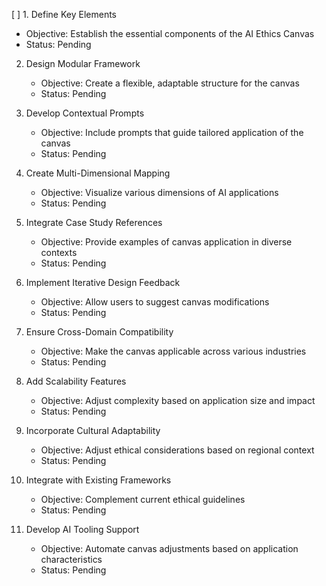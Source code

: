 [ ] 1. Define Key Elements
   - Objective: Establish the essential components of the AI Ethics Canvas
   - Status: Pending

2. Design Modular Framework
   - Objective: Create a flexible, adaptable structure for the canvas
   - Status: Pending

3. Develop Contextual Prompts
   - Objective: Include prompts that guide tailored application of the canvas
   - Status: Pending

4. Create Multi-Dimensional Mapping
   - Objective: Visualize various dimensions of AI applications
   - Status: Pending

5. Integrate Case Study References
   - Objective: Provide examples of canvas application in diverse contexts
   - Status: Pending

6. Implement Iterative Design Feedback
   - Objective: Allow users to suggest canvas modifications
   - Status: Pending

7. Ensure Cross-Domain Compatibility
   - Objective: Make the canvas applicable across various industries
   - Status: Pending

8. Add Scalability Features
   - Objective: Adjust complexity based on application size and impact
   - Status: Pending

9. Incorporate Cultural Adaptability
   - Objective: Adjust ethical considerations based on regional context
   - Status: Pending

10. Integrate with Existing Frameworks
    - Objective: Complement current ethical guidelines
    - Status: Pending

11. Develop AI Tooling Support
    - Objective: Automate canvas adjustments based on application characteristics
    - Status: Pending